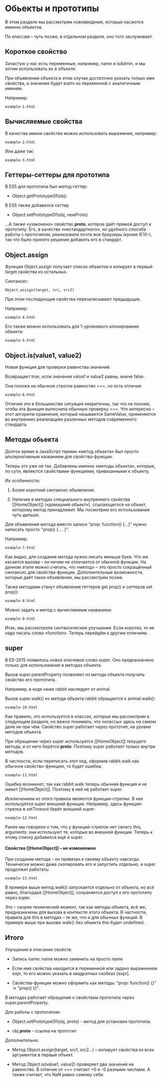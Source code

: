 # Обьекты и прототипы

В этом разделе мы рассмотрим нововведения, которые касаются именно объектов.

По классам – чуть позже, в отдельном разделе, оно того заслуживает.

## Короткое свойство

Зачастую у нас есть переменные, например, name и isAdmin, и мы хотим использовать их в объекте.

При объявлении объекта в этом случае достаточно указать только имя свойства, а значение будет взято из переменной с аналогичным именем.

Например:

`example-1.html`

## Вычисляемые свойства

В качестве имени свойства можно использовать выражение, например:

`example-2.html`

Или даже так:

`example-3.html`

## Геттеры-сеттеры для прототипа

В ES5 для прототипа был метод-геттер:

* Object.getPrototypeOf(obj)

В ES5 также добавился сеттер

* Object.setPrototypeOf(obj, newProto)

…А также «узаконено» свойство __proto__, которое даёт прямой доступ к прототипу. Его, в качестве «нестандартного», но удобного способа работы с прототипом, реализовали почти все браузеры (кроме IE10-), так что было принято решение добавить его в стандарт.

## Object.assign

Функция Object.assign получает список объектов и копирует в первый target свойства из остальных.

Синтаксис:

    Object.assign(target, src, src2)

При этом последующие свойства перезаписывают предыдущие.

Например:

`example-4.html`

Его также можно использовать для 1-уровневого клонирования объекта:

`example-5.html`

## Object.is(value1, value2)

Новая функция для проверки равенства значений.

Возвращает true, если значения value1 и value2 равны, иначе false.

Она похожа на обычное строгое равенство ===, но есть отличия:

`example-6.html`

Отличия эти в большинстве ситуаций некритичны, так что не похоже, чтобы эта функция вытеснила обычную проверку ===. Что интересно – этот алгоритм сравнения, который называется SameValue, применяется во внутренних реализациях различных методов современного стандарта.

## Методы обьекта

Долгое время в JavaScript термин «метод объекта» был просто альтернативным названием для свойства-функции.

Теперь это уже не так. Добавлены именно «методы объекта», которые, по сути, являются свойствами-функциями, привязанными к объекту.

Их особенности:

1. Более короткий синтаксис объявления.
   
2. Наличие в методах специального внутреннего свойства [[HomeObject]] («домашний объект»), ссылающегося на объект, которому метод принадлежит. Мы посмотрим его использование чуть дальше.
   
Для объявления метода вместо записи "prop: function() {…}" нужно написать просто "prop() { … }".

Например:

`example-7.html`

Как видно, для создания метода нужно писать меньше букв. Что же касается вызова – он ничем не отличается от обычной функции. На данном этапе можно считать, что «метод» – это просто сокращённый синтаксис для свойства-функции. Дополнительные возможности, которые даёт такое объявление, мы рассмотрим позже.

Также методами станут объявления геттеров get prop() и сеттеров set prop():

`example-8.html`

Можно задать и метод с вычисляемым названием:

`example-9.html`

Итак, мы рассмотрели синтаксические улучшения. Если коротко, то не надо писать слово «function». Теперь перейдём к другим отличиям.

## super

В ES-2015 появилось новое ключевое слово super. Оно предназначено только для использования в методах объекта.

Вызов super.parentProperty позволяет из метода объекта получить свойство его прототипа.

Например, в коде ниже rabbit наследует от animal.

Вызов super.walk() из метода объекта rabbit обращается к animal.walk():

`example-10.html`

Как правило, это используется в классах, которые мы рассмотрим в следующем разделе, но важно понимать, что «классы» здесь на самом деле ни при чём. Свойство super работает через прототип, на уровне методов объекта.

При обращении через super используется [[HomeObject]] текущего метода, и от него берётся __proto__. Поэтому super работает только внутри методов.

В частности, если переписать этот код, оформив rabbit.walk как обычное свойство-функцию, то будет ошибка:

`example-11.html`

Ошибка возникнет, так как rabbit.walk теперь обычная функция и не имеет [[HomeObject]]. Поэтому в ней не работает super.

Исключением из этого правила являются функции-стрелки. В них используется super внешней функции. Например, здесь функция-стрелка в setTimeout берёт внешний super:

`example-12.html`

Ранее мы говорили о том, что у функций-стрелок нет своего this, arguments: они используют те, которые во внешней функции. Теперь к этому списку добавился ещё и super.

#### Свойство [[HomeObject]] – не изменяемое

При создании метода – он привязан к своему объекту навсегда. Технически можно даже скопировать его и запустить отдельно, и super продолжит работать:

`example-13.html`

В примере выше метод walk() запускается отдельно от объекта, но всё равно, благодаря [[HomeObject]], сохраняется доступ к его прототипу через super.

Это – скорее технический момент, так как методы объекта, всё же, предназначены для вызова в контексте этого объекта. В частности, правила для this в методах – те же, что и для обычных функций. В примере выше при вызове walk() без объекта this будет undefined.

## Итого

Улучшения в описании свойств:

* Запись name: name можно заменить на просто name

* Если имя свойства находится в переменной или задано выражением expr, то его можно указать в квадратных скобках [expr].

* Свойства-функции можно оформить как методы: "prop: function() {}" → "prop() {}".

В методах работает обращение к свойствам прототипа через super.parentProperty.

Для работы с прототипом:

* Object.setPrototypeOf(obj, proto) - метод для установки прототипа.

* obj.__proto__ - ссылка на прототип

Дополнительно:

* Метод Object.assign(target, src1, src2...) – копирует свойства из всех аргументов в первый объект.

* Метод Object.is(value1, value2) проверяет два значения на равенство. В отличие от === считает +0 и -0 разными числами. А также считает, что NaN равно самому себе.